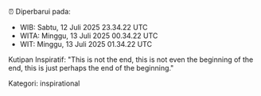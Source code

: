⏰ Diperbarui pada:
- WIB: Sabtu, 12 Juli 2025 23.34.22 UTC
- WITA: Minggu, 13 Juli 2025 00.34.22 UTC
- WIT: Minggu, 13 Juli 2025 01.34.22 UTC

Kutipan Inspiratif:
"This is not the end, this is not even the beginning of the end, this is just perhaps the end of the beginning."


Kategori: inspirational


